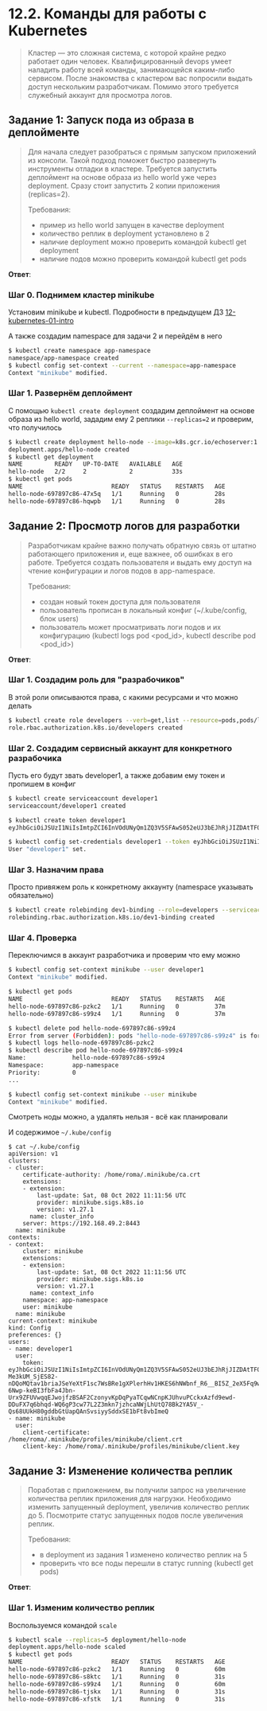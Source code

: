 # 12.2. Команды для работы с Kubernetes
>Кластер — это сложная система, с которой крайне редко работает один человек. Квалифицированный devops умеет наладить работу всей команды, занимающейся каким-либо сервисом.
>После знакомства с кластером вас попросили выдать доступ нескольким разработчикам. Помимо этого требуется служебный аккаунт для просмотра логов.

## Задание 1: Запуск пода из образа в деплойменте
>Для начала следует разобраться с прямым запуском приложений из консоли. Такой подход поможет быстро развернуть инструменты отладки в кластере. Требуется запустить деплоймент на основе образа из hello world уже через deployment. Сразу стоит запустить 2 копии приложения (replicas=2). 
>
>Требования:
> * пример из hello world запущен в качестве deployment
> * количество реплик в deployment установлено в 2
> * наличие deployment можно проверить командой kubectl get deployment
> * наличие подов можно проверить командой kubectl get pods

**Ответ**:

### Шаг 0. Поднимем кластер minikube

Установим minikube и kubectl.
Подробности в предыдущем ДЗ [12-kubernetes-01-intro](../12-kubernetes-01-intro)

А также создадим namespace для задачи 2 и перейдём в него
```bash
$ kubectl create namespace app-namespace
namespace/app-namespace created
$ kubectl config set-context --current --namespace=app-namespace
Context "minikube" modified.
```


### Шаг 1. Развернём деплоймент

С помощью `kubectl create deployment` создадим деплоймент на основе образа из hello world, зададим ему 2 реплики `--replicas=2` и проверим, что получилось 
```bash
$ kubectl create deployment hello-node --image=k8s.gcr.io/echoserver:1.4 --replicas=2
deployment.apps/hello-node created
$ kubectl get deployment
NAME         READY   UP-TO-DATE   AVAILABLE   AGE
hello-node   2/2     2            2           33s
$ kubectl get pods
NAME                         READY   STATUS    RESTARTS   AGE
hello-node-697897c86-47x5q   1/1     Running   0          28s
hello-node-697897c86-hqwpb   1/1     Running   0          28s
```


## Задание 2: Просмотр логов для разработки
>Разработчикам крайне важно получать обратную связь от штатно работающего приложения и, еще важнее, об ошибках в его работе. 
>Требуется создать пользователя и выдать ему доступ на чтение конфигурации и логов подов в app-namespace.
>
>Требования: 
> * создан новый токен доступа для пользователя
> * пользователь прописан в локальный конфиг (~/.kube/config, блок users)
> * пользователь может просматривать логи подов и их конфигурацию (kubectl logs pod <pod_id>, kubectl describe pod <pod_id>)

**Ответ**:

### Шаг 1. Создадим роль для "разрабочиков"

В этой роли описываются права, с какими ресурсами и что можно делать
```bash
$ kubectl create role developers --verb=get,list --resource=pods,pods/log
role.rbac.authorization.k8s.io/developers created
```

### Шаг 2. Создадим сервисный аккаунт для конкретного разрабочика

Пусть его будут звать developer1, а также добавим ему токен и пропишем в конфиг
```bash
$ kubectl create serviceaccount developer1
serviceaccount/developer1 created

$ kubectl create token developer1
eyJhbGciOiJSUzI1NiIsImtpZCI6InVOdUNyQm1ZQ3V5SFAwS052eUJ3bEJhRjJIZDAtTFQ0SFcwblVlcjBLQ0kifQ.eyJhdWQiOlsiaHR0cHM6Ly9rdWJlcm5ldGVzLmRlZmF1bHQuc3ZjLmNsdXN0ZXIubG9jYWwiXSwiZXhwIjoxNjY1MjQ5MDA1LCJpYXQiOjE2NjUyNDU0MDUsImlzcyI6Imh0dHBzOi8va3ViZXJuZXRlcy5kZWZhdWx0LnN2Yy5jbHVzdGVyLmxvY2FsIiwia3ViZXJuZXRlcy5pbyI6eyJuYW1lc3BhY2UiOiJhcHAtbmFtZXNwYWNlIiwic2VydmljZWFjY291bnQiOnsibmFtZSI6ImRldmVsb3BlcjEiLCJ1aWQiOiIwMGNmMDNiMC1mZjRkLTQ2NWMtOTNlMy0xZmI4MzhlZWY0MWQifX0sIm5iZiI6MTY2NTI0NTQwNSwic3ViIjoic3lzdGVtOnNlcnZpY2VhY2NvdW50OmFwcC1uYW1lc3BhY2U6ZGV2ZWxvcGVyMSJ9.CiTNtaA7zr2hjQK_bdSTwcIYWuB_-Me3kUM_SjES82-nDQoMQtav1briaJSeYeXtF1sc7WsBRe1gXPlerhHv1HKES6hNWbnf_R6__BI5Z_2eX5Fq9wnbQqwOTFePJmUnRyG2WWiDvwsjqhijSrLymerxIQLVos-6Nwp-keBI3fbFa4Jbn-Urx9ZFUVwqqEJwojfzBSAF2CzonyvKpDqPyaTCqwNCnpKJUhvuPCckxAzfd9ewd-DDuFX7q6bhqd-WQ6gP3cw77L2Z3mkn7jzhcaNWjLhUtQ78Bk2YA5V_-Qs68UUkH80gddbGtUapQAnSvsiyySddxSE1bFt8vbImeQ

$ kubectl config set-credentials developer1 --token eyJhbGciOiJSUzI1NiIsImtpZCI6InVOdUNyQm1ZQ3V5SFAwS052eUJ3bEJhRjJIZDAtTFQ0SFcwblVlcjBLQ0kifQ.eyJhdWQiOlsiaHR0cHM6Ly9rdWJlcm5ldGVzLmRlZmF1bHQuc3ZjLmNsdXN0ZXIubG9jYWwiXSwiZXhwIjoxNjY1MjQ5MDA1LCJpYXQiOjE2NjUyNDU0MDUsImlzcyI6Imh0dHBzOi8va3ViZXJuZXRlcy5kZWZhdWx0LnN2Yy5jbHVzdGVyLmxvY2FsIiwia3ViZXJuZXRlcy5pbyI6eyJuYW1lc3BhY2UiOiJhcHAtbmFtZXNwYWNlIiwic2VydmljZWFjY291bnQiOnsibmFtZSI6ImRldmVsb3BlcjEiLCJ1aWQiOiIwMGNmMDNiMC1mZjRkLTQ2NWMtOTNlMy0xZmI4MzhlZWY0MWQifX0sIm5iZiI6MTY2NTI0NTQwNSwic3ViIjoic3lzdGVtOnNlcnZpY2VhY2NvdW50OmFwcC1uYW1lc3BhY2U6ZGV2ZWxvcGVyMSJ9.CiTNtaA7zr2hjQK_bdSTwcIYWuB_-Me3kUM_SjES82-nDQoMQtav1briaJSeYeXtF1sc7WsBRe1gXPlerhHv1HKES6hNWbnf_R6__BI5Z_2eX5Fq9wnbQqwOTFePJmUnRyG2WWiDvwsjqhijSrLymerxIQLVos-6Nwp-keBI3fbFa4Jbn-Urx9ZFUVwqqEJwojfzBSAF2CzonyvKpDqPyaTCqwNCnpKJUhvuPCckxAzfd9ewd-DDuFX7q6bhqd-WQ6gP3cw77L2Z3mkn7jzhcaNWjLhUtQ78Bk2YA5V_-Qs68UUkH80gddbGtUapQAnSvsiyySddxSE1bFt8vbImeQ
User "developer1" set.
```

### Шаг 3. Назначим права

Просто привяжем роль к конкретному аккаунту (namespace указывать обязательно)
```bash
$ kubectl create rolebinding dev1-binding --role=developers --serviceaccount=app-namespace:developer1
rolebinding.rbac.authorization.k8s.io/dev1-binding created
```

### Шаг 4. Проверка

Переключимся в аккаунт разработчика и проверим что ему можно
```bash
$ kubectl config set-context minikube --user developer1
Context "minikube" modified.

$ kubectl get pods
NAME                         READY   STATUS    RESTARTS   AGE
hello-node-697897c86-pzkc2   1/1     Running   0          37m
hello-node-697897c86-s99z4   1/1     Running   0          37m

$ kubectl delete pod hello-node-697897c86-s99z4
Error from server (Forbidden): pods "hello-node-697897c86-s99z4" is forbidden: User "system:serviceaccount:app-namespace:developer1" cannot delete resource "pods" in API group "" in the namespace "app-namespace"
$ kubectl logs hello-node-697897c86-pzkc2
$ kubectl describe pod hello-node-697897c86-s99z4
Name:             hello-node-697897c86-s99z4
Namespace:        app-namespace
Priority:         0
...

$ kubectl config set-context minikube --user minikube
Context "minikube" modified.
```
Смотреть ноды можно, а удалять нельзя - всё как планировали

И содержимое `~/.kube/config`
```
$ cat ~/.kube/config
apiVersion: v1
clusters:
- cluster:
    certificate-authority: /home/roma/.minikube/ca.crt
    extensions:
    - extension:
        last-update: Sat, 08 Oct 2022 11:11:56 UTC
        provider: minikube.sigs.k8s.io
        version: v1.27.1
      name: cluster_info
    server: https://192.168.49.2:8443
  name: minikube
contexts:
- context:
    cluster: minikube
    extensions:
    - extension:
        last-update: Sat, 08 Oct 2022 11:11:56 UTC
        provider: minikube.sigs.k8s.io
        version: v1.27.1
      name: context_info
    namespace: app-namespace
    user: minikube
  name: minikube
current-context: minikube
kind: Config
preferences: {}
users:
- name: developer1
  user:
    token: eyJhbGciOiJSUzI1NiIsImtpZCI6InVOdUNyQm1ZQ3V5SFAwS052eUJ3bEJhRjJIZDAtTFQ0SFcwblVlcjBLQ0kifQ.eyJhdWQiOlsiaHR0cHM6Ly9rdWJlcm5ldGVzLmRlZmF1bHQuc3ZjLmNsdXN0ZXIubG9jYWwiXSwiZXhwIjoxNjY1MjQ5MDA1LCJpYXQiOjE2NjUyNDU0MDUsImlzcyI6Imh0dHBzOi8va3ViZXJuZXRlcy5kZWZhdWx0LnN2Yy5jbHVzdGVyLmxvY2FsIiwia3ViZXJuZXRlcy5pbyI6eyJuYW1lc3BhY2UiOiJhcHAtbmFtZXNwYWNlIiwic2VydmljZWFjY291bnQiOnsibmFtZSI6ImRldmVsb3BlcjEiLCJ1aWQiOiIwMGNmMDNiMC1mZjRkLTQ2NWMtOTNlMy0xZmI4MzhlZWY0MWQifX0sIm5iZiI6MTY2NTI0NTQwNSwic3ViIjoic3lzdGVtOnNlcnZpY2VhY2NvdW50OmFwcC1uYW1lc3BhY2U6ZGV2ZWxvcGVyMSJ9.CiTNtaA7zr2hjQK_bdSTwcIYWuB_-Me3kUM_SjES82-nDQoMQtav1briaJSeYeXtF1sc7WsBRe1gXPlerhHv1HKES6hNWbnf_R6__BI5Z_2eX5Fq9wnbQqwOTFePJmUnRyG2WWiDvwsjqhijSrLymerxIQLVos-6Nwp-keBI3fbFa4Jbn-Urx9ZFUVwqqEJwojfzBSAF2CzonyvKpDqPyaTCqwNCnpKJUhvuPCckxAzfd9ewd-DDuFX7q6bhqd-WQ6gP3cw77L2Z3mkn7jzhcaNWjLhUtQ78Bk2YA5V_-Qs68UUkH80gddbGtUapQAnSvsiyySddxSE1bFt8vbImeQ
- name: minikube
  user:
    client-certificate: /home/roma/.minikube/profiles/minikube/client.crt
    client-key: /home/roma/.minikube/profiles/minikube/client.key
```

## Задание 3: Изменение количества реплик 
>Поработав с приложением, вы получили запрос на увеличение количества реплик приложения для нагрузки. Необходимо изменить запущенный deployment, увеличив количество реплик до 5. Посмотрите статус запущенных подов после увеличения реплик. 
>
>Требования:
> * в deployment из задания 1 изменено количество реплик на 5
> * проверить что все поды перешли в статус running (kubectl get pods)

**Ответ**:

### Шаг 1. Изменим количество реплик

Воспользуемся командой `scale`
```bash
$ kubectl scale --replicas=5 deployment/hello-node
deployment.apps/hello-node scaled
$ kubectl get pods
NAME                         READY   STATUS    RESTARTS   AGE
hello-node-697897c86-pzkc2   1/1     Running   0          60m
hello-node-697897c86-s8ktc   1/1     Running   0          31s
hello-node-697897c86-s99z4   1/1     Running   0          60m
hello-node-697897c86-tjskx   1/1     Running   0          31s
hello-node-697897c86-xfstk   1/1     Running   0          31s
```
